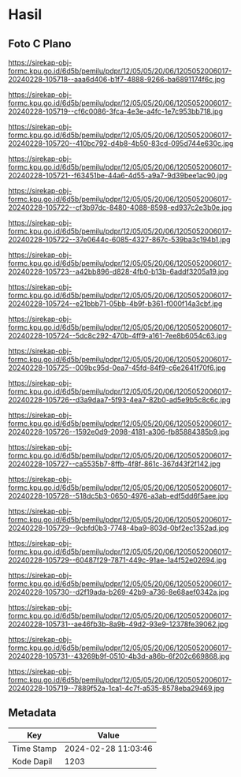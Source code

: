 # Hasil

## Foto C Plano

https://sirekap-obj-formc.kpu.go.id/6d5b/pemilu/pdpr/12/05/05/20/06/1205052006017-20240228-105718--aaa6d406-b1f7-4888-9266-ba6891174f6c.jpg

https://sirekap-obj-formc.kpu.go.id/6d5b/pemilu/pdpr/12/05/05/20/06/1205052006017-20240228-105719--cf6c0086-3fca-4e3e-a4fc-1e7c953bb718.jpg

https://sirekap-obj-formc.kpu.go.id/6d5b/pemilu/pdpr/12/05/05/20/06/1205052006017-20240228-105720--410bc792-d4b8-4b50-83cd-095d744e630c.jpg

https://sirekap-obj-formc.kpu.go.id/6d5b/pemilu/pdpr/12/05/05/20/06/1205052006017-20240228-105721--f63451be-44a6-4d55-a9a7-9d39bee1ac90.jpg

https://sirekap-obj-formc.kpu.go.id/6d5b/pemilu/pdpr/12/05/05/20/06/1205052006017-20240228-105722--cf3b97dc-8480-4088-8598-ed937c2e3b0e.jpg

https://sirekap-obj-formc.kpu.go.id/6d5b/pemilu/pdpr/12/05/05/20/06/1205052006017-20240228-105722--37e0644c-6085-4327-867c-539ba3c194b1.jpg

https://sirekap-obj-formc.kpu.go.id/6d5b/pemilu/pdpr/12/05/05/20/06/1205052006017-20240228-105723--a42bb896-d828-4fb0-b13b-6addf3205a19.jpg

https://sirekap-obj-formc.kpu.go.id/6d5b/pemilu/pdpr/12/05/05/20/06/1205052006017-20240228-105724--e21bbb71-05bb-4b9f-b361-f000f14a3cbf.jpg

https://sirekap-obj-formc.kpu.go.id/6d5b/pemilu/pdpr/12/05/05/20/06/1205052006017-20240228-105724--5dc8c292-470b-4ff9-a161-7ee8b6054c63.jpg

https://sirekap-obj-formc.kpu.go.id/6d5b/pemilu/pdpr/12/05/05/20/06/1205052006017-20240228-105725--009bc95d-0ea7-45fd-84f9-c6e2641f70f6.jpg

https://sirekap-obj-formc.kpu.go.id/6d5b/pemilu/pdpr/12/05/05/20/06/1205052006017-20240228-105726--d3a9daa7-5f93-4ea7-82b0-ad5e9b5c8c6c.jpg

https://sirekap-obj-formc.kpu.go.id/6d5b/pemilu/pdpr/12/05/05/20/06/1205052006017-20240228-105726--1592e0d9-2098-4181-a306-fb85884385b9.jpg

https://sirekap-obj-formc.kpu.go.id/6d5b/pemilu/pdpr/12/05/05/20/06/1205052006017-20240228-105727--ca5535b7-8ffb-4f8f-861c-367d43f2f142.jpg

https://sirekap-obj-formc.kpu.go.id/6d5b/pemilu/pdpr/12/05/05/20/06/1205052006017-20240228-105728--518dc5b3-0650-4976-a3ab-edf5dd6f5aee.jpg

https://sirekap-obj-formc.kpu.go.id/6d5b/pemilu/pdpr/12/05/05/20/06/1205052006017-20240228-105729--9cbfd0b3-7748-4ba9-803d-0bf2ec1352ad.jpg

https://sirekap-obj-formc.kpu.go.id/6d5b/pemilu/pdpr/12/05/05/20/06/1205052006017-20240228-105729--60487f29-7871-449c-91ae-1a4f52e02694.jpg

https://sirekap-obj-formc.kpu.go.id/6d5b/pemilu/pdpr/12/05/05/20/06/1205052006017-20240228-105730--d2f19ada-b269-42b9-a736-8e68aef0342a.jpg

https://sirekap-obj-formc.kpu.go.id/6d5b/pemilu/pdpr/12/05/05/20/06/1205052006017-20240228-105731--ae46fb3b-8a9b-49d2-93e9-12378fe39062.jpg

https://sirekap-obj-formc.kpu.go.id/6d5b/pemilu/pdpr/12/05/05/20/06/1205052006017-20240228-105731--43269b9f-0510-4b3d-a86b-6f202c669868.jpg

https://sirekap-obj-formc.kpu.go.id/6d5b/pemilu/pdpr/12/05/05/20/06/1205052006017-20240228-105719--7889f52a-1ca1-4c7f-a535-8578eba29469.jpg


## Metadata

| Key        | Value               |
| ---------- | ------------------- |
| Time Stamp | 2024-02-28 11:03:46 |
| Kode Dapil | 1203                |



